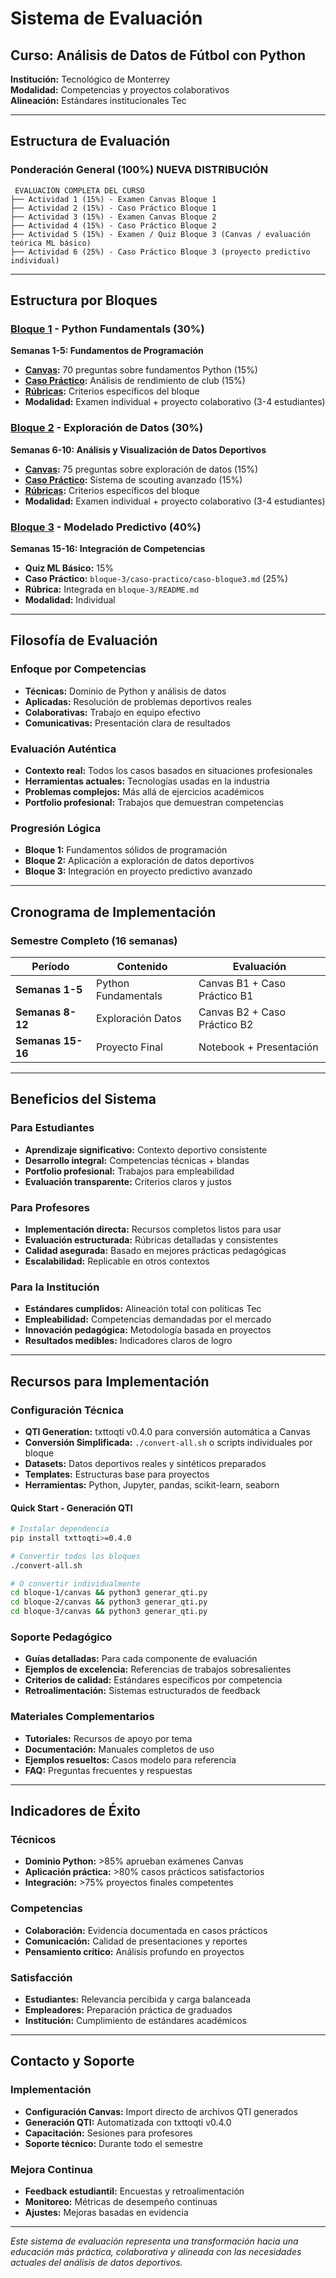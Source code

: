 # Sistema de Evaluación

## Curso: Análisis de Datos de Fútbol con Python

**Institución:** Tecnológico de Monterrey  
**Modalidad:** Competencias y proyectos colaborativos  
**Alineación:** Estándares institucionales Tec

---

## Estructura de Evaluación

### Ponderación General (100%) NUEVA DISTRIBUCIÓN

```
 EVALUACIÓN COMPLETA DEL CURSO
├── Actividad 1 (15%) - Examen Canvas Bloque 1
├── Actividad 2 (15%) - Caso Práctico Bloque 1
├── Actividad 3 (15%) - Examen Canvas Bloque 2
├── Actividad 4 (15%) - Caso Práctico Bloque 2
├── Actividad 5 (15%) - Examen / Quiz Bloque 3 (Canvas / evaluación teórica ML básico)
├── Actividad 6 (25%) - Caso Práctico Bloque 3 (proyecto predictivo individual)
```

---

## Estructura por Bloques

### [Bloque 1](bloque-1/) - Python Fundamentals (30%)

**Semanas 1-5: Fundamentos de Programación**

- **[Canvas](bloque-1/canvas/):** 70 preguntas sobre fundamentos Python (15%)
- **[Caso Práctico](bloque-1/caso-practico/):** Análisis de rendimiento de club (15%)
- **[Rúbricas](bloque-1/rubricas/):** Criterios específicos del bloque
- **Modalidad:** Examen individual + proyecto colaborativo (3-4 estudiantes)

### [Bloque 2](bloque-2/) - Exploración de Datos (30%)  

**Semanas 6-10: Análisis y Visualización de Datos Deportivos**

- **[Canvas](bloque-2/canvas/):** 75 preguntas sobre exploración de datos (15%)
- **[Caso Práctico](bloque-2/caso-practico/):** Sistema de scouting avanzado (15%)
- **[Rúbricas](bloque-2/rubricas/):** Criterios específicos del bloque
- **Modalidad:** Examen individual + proyecto colaborativo (3-4 estudiantes)

### [Bloque 3](bloque-3/) - Modelado Predictivo (40%)

**Semanas 15-16: Integración de Competencias**

- **Quiz ML Básico:** 15%
- **Caso Práctico:** `bloque-3/caso-practico/caso-bloque3.md` (25%)
- **Rúbrica:** Integrada en `bloque-3/README.md`
- **Modalidad:** Individual

---

## Filosofía de Evaluación

### Enfoque por Competencias

- **Técnicas:** Dominio de Python y análisis de datos
- **Aplicadas:** Resolución de problemas deportivos reales  
- **Colaborativas:** Trabajo en equipo efectivo
- **Comunicativas:** Presentación clara de resultados

### Evaluación Auténtica

- **Contexto real:** Todos los casos basados en situaciones profesionales
- **Herramientas actuales:** Tecnologías usadas en la industria
- **Problemas complejos:** Más allá de ejercicios académicos
- **Portfolio profesional:** Trabajos que demuestran competencias

### Progresión Lógica

- **Bloque 1:** Fundamentos sólidos de programación
- **Bloque 2:** Aplicación a exploración de datos deportivos
- **Bloque 3:** Integración en proyecto predictivo avanzado

---

## Cronograma de Implementación

### Semestre Completo (16 semanas)

| Período | Contenido | Evaluación |
|---------|-----------|------------|
| **Semanas 1-5** | Python Fundamentals | Canvas B1 + Caso Práctico B1 |
| **Semanas 8-12** | Exploración Datos | Canvas B2 + Caso Práctico B2 |  
| **Semanas 15-16** | Proyecto Final | Notebook + Presentación |

---

## Beneficios del Sistema

### Para Estudiantes

- **Aprendizaje significativo:** Contexto deportivo consistente
- **Desarrollo integral:** Competencias técnicas + blandas
- **Portfolio profesional:** Trabajos para empleabilidad
- **Evaluación transparente:** Criterios claros y justos

### Para Profesores  

- **Implementación directa:** Recursos completos listos para usar
- **Evaluación estructurada:** Rúbricas detalladas y consistentes
- **Calidad asegurada:** Basado en mejores prácticas pedagógicas
- **Escalabilidad:** Replicable en otros contextos

### Para la Institución

- **Estándares cumplidos:** Alineación total con políticas Tec
- **Empleabilidad:** Competencias demandadas por el mercado
- **Innovación pedagógica:** Metodología basada en proyectos
- **Resultados medibles:** Indicadores claros de logro

---

## Recursos para Implementación

### Configuración Técnica

- **QTI Generation:** txttoqti v0.4.0 para conversión automática a Canvas
- **Conversión Simplificada:** `./convert-all.sh` o scripts individuales por bloque  
- **Datasets:** Datos deportivos reales y sintéticos preparados
- **Templates:** Estructuras base para proyectos
- **Herramientas:** Python, Jupyter, pandas, scikit-learn, seaborn

#### Quick Start - Generación QTI
```bash
# Instalar dependencia
pip install txttoqti>=0.4.0

# Convertir todos los bloques
./convert-all.sh

# O convertir individualmente
cd bloque-1/canvas && python3 generar_qti.py
cd bloque-2/canvas && python3 generar_qti.py
cd bloque-3/canvas && python3 generar_qti.py
```

### Soporte Pedagógico

- **Guías detalladas:** Para cada componente de evaluación  
- **Ejemplos de excelencia:** Referencias de trabajos sobresalientes
- **Criterios de calidad:** Estándares específicos por competencia
- **Retroalimentación:** Sistemas estructurados de feedback

### Materiales Complementarios

- **Tutoriales:** Recursos de apoyo por tema
- **Documentación:** Manuales completos de uso
- **Ejemplos resueltos:** Casos modelo para referencia
- **FAQ:** Preguntas frecuentes y respuestas

---

## Indicadores de Éxito

### Técnicos

- **Dominio Python:** >85% aprueban exámenes Canvas
- **Aplicación práctica:** >80% casos prácticos satisfactorios
- **Integración:** >75% proyectos finales competentes

### Competencias

- **Colaboración:** Evidencia documentada en casos prácticos
- **Comunicación:** Calidad de presentaciones y reportes
- **Pensamiento crítico:** Análisis profundo en proyectos

### Satisfacción

- **Estudiantes:** Relevancia percibida y carga balanceada
- **Empleadores:** Preparación práctica de graduados
- **Institución:** Cumplimiento de estándares académicos

---

## Contacto y Soporte

### Implementación

- **Configuración Canvas:** Import directo de archivos QTI generados
- **Generación QTI:** Automatizada con txttoqti v0.4.0
- **Capacitación:** Sesiones para profesores
- **Soporte técnico:** Durante todo el semestre

### Mejora Continua  

- **Feedback estudiantil:** Encuestas y retroalimentación
- **Monitoreo:** Métricas de desempeño continuas
- **Ajustes:** Mejoras basadas en evidencia

---

*Este sistema de evaluación representa una transformación hacia una educación más práctica, colaborativa y alineada con las necesidades actuales del análisis de datos deportivos.*
